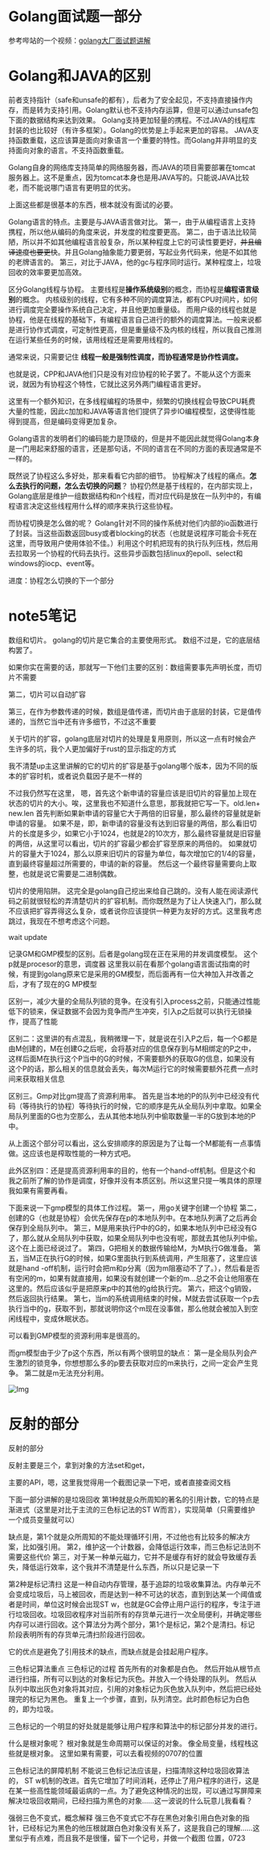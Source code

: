 # Golang面试题一部分
参考哔站的一个视频：[golang大厂面试题讲解](https://www.bilibili.com/video/BV1H8411j7Tu/)


# Golang和JAVA的区别
前者支持指针（safe和unsafe的都有），后者为了安全起见，不支持直接操作内存，而是转为支持引用。Golang默认也不支持内存运算，但是可以通过unsafe包下面的数据结构来达到效果。
Golang支持更加轻量的携程。不过JAVA的线程库封装的也比较好（有许多框架）。Golang的优势是上手起来更加的容易。
JAVA支持函数重载，这应该算是面向对象语言一个重要的特性。而Golang并非明显的支持面向对象的语言。不支持函数重载。

Golang自身的网络库支持简单的网络服务器，而JAVA的项目需要部署在tomcat服务器上。这不是重点，因为tomcat本身也是用JAVA写的。只能说JAVA比较老，而不能说哪门语言有更明显的优劣。

上面这些都是很基本的东西，根本就没有面试的必要。

Golang语言的特点。主要是与JAVA语言做对比。
第一，由于从编程语言上支持携程，所以他从编码的角度来说，并发度的粒度要更高。
第二，由于语法比较简陋，所以并不如其他编程语言般复杂，所以某种程度上它的可读性要更好，~~并且编译速度也要更快~~。并且Golang抽象能力要更弱，写起业务代码来，他是不如其他的老牌语言的。
第三，对比于JAVA，他的gc与程序同时运行。某种程度上，垃圾回收的效率要更加高效。

区分Golang线程与协程。
主要线程是**操作系统级别**的概念，而协程是**编程语言级别**的概念。
内核级别的线程，它有多种不同的调度算法，都有CPU时间片，如何进行调度完全要操作系统自己决定，并且他更加重量级。
而用户级的线程也就是协程，他是在线程的基础下，有编程语言自己进行的额外的调度算法。一般来说都是进行协作式调度，可定制性更高，但是重量级不及内核的线程，所以我自己推测在运行某些任务的时候，该用线程还是需要用线程的。

通常来说，只需要记住
**线程一般是强制性调度，而协程通常是协作性调度。**

也就是说，CPP和JAVA他们只是没有对应协程的轮子罢了。不能从这个方面来说，就因为有协程这个特性，它就比这另外两门编程语言更好。

这里有一个额外知识，在多线程编程的场景中，频繁的切换线程会导致CPU耗费大量的性能，因此c加加和JAVA等语言他们提供了异步IO编程模型，这使得性能得到提高，但是编码变得更加复杂。

Golang语言的发明者们的编码能力是顶级的，但是并不能因此就觉得Golang本身是一门用起来舒服的语言，还是那句话，不同的语言在不同的方面的表现通常是不一样的。

既然说了协程这么多好处，那来看看它内部的细节。
协程解决了线程的痛点。**怎么去执行的问题，怎么去切换的问题**？
协程仍然是基于线程的，在内部实现上，Golang底层是维护一组数据结构和n个线程，而对应代码是放在一队列中的，有编程语言决定这些线程用什么样的顺序来执行这些协程。

而协程切换是怎么做的呢？
Golang针对不同的操作系统对他们内部的io函数进行了封装。当这些函数返回busy或者blocking的状态（也就是说程序可能会卡死在这里，而导致用户使用体验不佳。）利用这个时机把现有的执行队列压栈，然后用去拉取另一个协程的代码去执行。这些异步函数包括linux的epoll、select和windows的iocp、event等。

进度：协程怎么切换的下一个部分


# note5笔记
数组和切片。
golang的切片是它集合的主要使用形式。
数组不过是，它的底层结构罢了。

如果你实在需要的话，那就写一下他们主要的区别：数组需要事先声明长度，而切片不需要

第二，切片可以自动扩容

第三，在作为参数传递的时候，数组是值传递，而切片由于底层的封装，它是值传递的，当然它当中还有许多细节，不过这不重要

关于切片的扩容，golang底层对切片的处理是复用原则，所以这一点有时候会产生许多的坑，我个人更加偏好于rust的显示指定的方式

我不清楚up主这里讲解的它的切片的扩容是基于golang哪个版本，因为不同的版本的扩容时机，或者说负载因子是不一样的

不过我仍然写在这里，
嗯，首先这个新申请的容量应该是旧切片的容量加上现在状态的切片的大小。唉，这里我也不知道什么意思，那我就把它写一下。old.len+ new.len
首先判断如果新申请的容量它大于两倍的旧容量，那么最终的容量就是新申请的容量。
如果不是，即，新申请的容量没有达到旧容量的两倍，那么看旧切片的长度是多少，如果它小于1024，也就是2的10次方，那么最终容量就是旧容量的两倍，从这里可以看出，切片的扩容最少都会扩容至原来的两倍的。
如果就切片的容量大于1024，那么以原来旧切片的容量为单位，每次增加它的1/4的容量，直到最终容量超过所需要的，申请的新的容量。
然后这一个最终容量需要向上取整，也就是说它需要是二进制偶数。

切片的使用陷阱。
这完全是golang自己挖出来给自己跳的。没有人能在阅读源代码之前就很轻松的弄清楚切片的扩容机制。而你既然是为了让人快速入门，那么就不应该把扩容弄得这么复杂，或者说你应该提供一种更为友好的方式。这里我考虑跳过，我现在不想考虑这个问题。

wait update

记录GM和GMP模型的区别。后者是golang现在正在采用的并发调度模型。
这个p就是procesor的意思，调度器
这里我以前在看那个golang语言面试指南的时候，有提到golang原来它是采用的GM模型，而后面再有一位大神加入并改善之后，才有了现在的G MP模型

区别一，减少大量的全局队列锁的竞争。在没有引入process之前，只能通过性能低下的锁来，保证数据不会因为竞争而产生冲突，引入p之后就可以执行无锁操作，提高了性能

区别二：这里讲的有点混乱，我稍微理一下，就是说在引入P之后，每一个G都是由M创建的，M在创建G之后呢，会将基对应的信息保存到与M相绑定的P之中，这样后面M在执行这个P当中的G的时候，不需要额外的获取G的信息，如果没有这个P的话，那么相关的信息就会丢失，每次M运行它的时候需要额外花费一点时间来获取相关信息


区别三。Gmp对比gm提高了资源利用率。
首先是当本地的P的队列中已经没有代码（等待执行的协程）等待执行的时候，它的顺序是先从全局队列中拿取。如果全局队列里面的G也为空那么，去从其他本地队列中偷取数量一半的G放到本地的P中。

从上面这个部分可以看出，这么安排顺序的原因是为了让每一个M都能有一点事情做。这应该也是榨取性能的一种方式吧。

此外区别四：还是提高资源利用率的目的，他有一个hand-off机制。但是这个和我之前所了解的协作是调度，好像并没有本质区别。所以这里只提一嘴具体的原理我如果有需要再看。

下面来说一下gmp模型的具体工作过程。
第一，用go关键字创建一个协程
第二，创建的G（也就是协程）会优先保存在p的本地队列中。在本地队列满了之后再会保存到全局队列中。
第三，M是用来执行P中的G的，如果本地队列中已经没有G了，那么就从全局队列中获取，如果全局队列中也没有呢，那就去其他队列中偷。这个在上面已经说过了。
第四，G把相关的数据传输给M，为M执行G做准备。
第五，当M正在执行G的时候，如果G里面执行到系统调用，产生阻塞了，这里应该就是hand -off机制，运行时会把m和p分离（因为m阻塞动不了了。），然后看是否有空闲的m，如果有就直接用，如果没有就创建一个新的m…总之不会让他阻塞在这里的。然后应该似乎是把原来p中的其他的g给执行完。
第六，把这个g销毁，然后返回执行结果。
第七，当m的系统调用结束的时候，M就去尝试获取一个p去执行当中的g，获取不到，那就说明你这个m现在没事做，那么他就会被加入到空闲线程中，变成休眠状态。

可以看到GMP模型的资源利用率是很高的。

而gm模型由于少了p这个东西，所以有两个很明显的缺点：
第一是全局队列会产生激烈的锁竞争，你想想那么多的p要去获取对应的m来执行，之间一定会产生竞争。
第二就是m无法充分利用。

![Img](./res/drawable/Goroutine进行调度的时机.png)

# 反射的部分
反射的部分

反射主要是三个，拿到对象的方法set和get，

主要的API，嗯，这里我觉得用一个截图记录一下吧，或者直接查阅文档

下面一部分讲解的是垃圾回收
第1种就是众所周知的著名的引用计数，它的特点是渐进式（这里是对比于主流的三色标记法的ST W而言），实现简单（只需要维护一个成员变量就可以）

缺点是，第1个就是众所周知的不能处理循环引用，不过他也有比较多的解决方案，比如强引用。
第2，维护这一个计数器，会降低运行效率，而三色标记法则不需要这些代价
第三，对于某一种单元磁力，它并不是缓存有好的就会导致缓存丢失，降低运行效率，这个我并不清楚是什么东西，所以只是记录一下

第2种是标记清扫
这是一种自动内存管理，基于追踪的垃圾收集算法。内存单元不会变成垃圾后，马上被回收，而是达到一种不可达的状态，直到到达某一个阈值或者是时间，单位这时候会出现ST w，也就是GC会停止用户运行的程序，专注于进行垃圾回收。垃圾回收程序对当前所有的存货单元进行一次全局便利，并确定哪些内存可以进行回收。这个算法分为两个部分，第1个是标记，第2个是清扫。标记阶段表明所有的存货单元清扫阶段进行回收。

它的优点是避免了引用技术的缺点，而缺点就是会挂起用户程序。

三色标记算法重点
三色标记的过程
首先所有的对象都是白色。
然后开始从根节点进行扫描，所有可以到达的对象标记为灰色。并放入一个待处理的队列。
然后从队列中取出灰色对象将其对应，引用的对象标记为灰色放入队列中，然后把已经处理完的标记为黑色。
重复上一个步骤，直到，队列清空。此时颜色标记为白色的，即为垃圾。

三色标记的一个明显的好处就是能够让用户程序和算法中的标记部分并发的进行。

什么是根对象呢？
根对象就是生命周期可以保证的对象。
像全局变量，线程栈这些就是根对象。
这里如果有需要，可以去看视频的0707的位置

三色标记法的屏障机制
不能说三色标记法应该是，扫描清除这种垃圾回收算法的， ST w机制的改进。首先它增加了时间消耗，还停止了用户程序的进行，这是在某一些高性能领域最诟病的一点。为了避免这种情况的出现，可以通过写屏障来解决垃圾回收期间，已经扫描为黑色的对象……这一波说的什么玩意儿我看看？

强弱三色不变式，概念解释
强三色不变式它不存在黑色对象引用白色对象的指针，已经标记为黑色的他压根就跟白色对象没有关系了，这是我自己的理解……这里似乎有点难，而且我不是很懂，留下一个记号，并做一个截图 位置，0723
